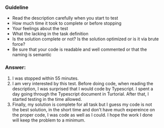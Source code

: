 ### Guideline
- Read the description carefully when you start to test
- How much time it took to complete or before stopping
- Your feelings about the test
- What the lacking in the task definition
- Is the solution complete or not? Is the solution optimized or is it via brute force?
- Be sure that your code is readable and well commented or that the naming is semantic

### Answer:
1) I was stopped within 55 minutes.
2) I am very interested by this test. 
Before doing code, when reading the description, I was surprised that I would code by Typescript. I spent a day going through the Typescript document in Turtorial. After that, I started testing in the time allowed.
3) Finally, my solution is complete for all task but I guess my code is not the best solution, in the short time and don't have much expereince on the proper code, I was code as well as I could. I hope the work I done will keep the problem to a minimum.
